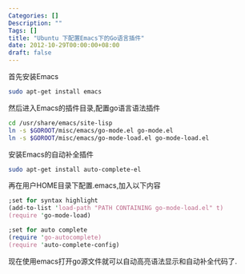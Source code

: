 ```yaml
---
Categories: []
Description: ""
Tags: []
title: "Ubuntu 下配置Emacs下的Go语言插件"
date: 2012-10-29T00:00:00+08:00
draft: false
---
```


首先安装Emacs

```bash
sudo apt-get install emacs
```

然后进入Emacs的插件目录,配置go语言语法插件

```bash
cd /usr/share/emacs/site-lisp
ln -s $GOROOT/misc/emacs/go-mode.el go-mode.el
ln -s $GOROOT/misc/emacs/go-mode-load.el go-mode-load.el
```

安装Emacs的自动补全插件

```bash
sudo apt-get install auto-complete-el
```

再在用户HOME目录下配置.emacs,加入以下内容

```perl
;set for syntax highlight
(add-to-list 'load-path "PATH CONTAINING go-mode-load.el" t)
(require 'go-mode-load)

;set for auto complete
(require 'go-autocomplete)
(require 'auto-complete-config)
```

现在使用emacs打开go源文件就可以自动高亮语法显示和自动补全代码了.

